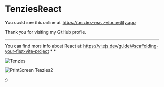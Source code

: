 # TenziesReact
You could see this online at:  https://tenzies-react-vite.netlify.app


Thank you for visiting my GitHub profile.

******************************************





You can find more info about React at:
https://vitejs.dev/guide/#scaffolding-your-first-vite-project
*
*

![Tenzies](https://user-images.githubusercontent.com/91092822/203848202-2c0c20b9-2354-4979-85fd-fe4e0a5a5818.PNG)

![PrintScreen Tenzies2](https://user-images.githubusercontent.com/91092822/203847979-e5275f87-5058-45c9-a42c-e2b087f18191.PNG)


:)
